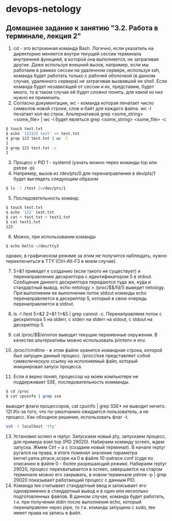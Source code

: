 # devops-netology

## Домашнее задание к занятию "3.2. Работа в терминале, лекция 2"

1) cd - это встроенная команда Bash. Логично, если указатель на директорию меняется внутри текущей сессии терминала внутренней функцией, в которой она выполняется, не затрагивая другие. 
Даже используя внешний вызов, например, если мы работаем в рамках сессии на удаленном сервере, используя ssh, команда будет работать только с рабочей оболочкой (в данном случае, удаленного сервера) не затрагивая вызвавший еe shell. 
Если команда будет независящей от сессии и их, представим, будет много, то в таком случае ей будет сложно понять, для какой из них нужно ее применить.
2) Согласно документации, wc - команда которая печатает число символов новой строки, слов и байт для каждого файла. wc -l печатает кол-во строк. Альтернативой grep <some_string> <some_file> | wc -l будет являться
grep <some_string> <some_file> -с

```bash
$ touch test.txt
$ echo '123123 test' >> test.txt
$ grep 123 test.txt | wc -l
1
$ grep 123 test.txt -c
1
```

3) Процесс с PID 1 - systemd (узнать можно через команды top или pstree -p)
4) Например, вызов из /dev/pts/0 для перенаправления в dev/pts/1 будет выглядеть следующим образом
```bash
$ ls -l /test 2>/dev/pts/1
```

5) Последовательность команд:

```bash
$ touch test.txt
$ echo '123' test.txt
$ cat < test.txt > test1.txt
$ cat test1.txt
123
```

6) Можно, при использовании команды 

```bash
$ echo Hello >/dev/tty3
```
однако, в графическом режиме за этим не получится наблюдать, нужно переключиться в TTY (Ctrl-Alt-F3 в моем случае).

7) 5>&1 приведет к созданию (если такого не существует) и перенаправлению дескриптора с идентификатором 5 в stdout. Сообщения данного дескриптора передаются туда же, куда и стандартный вывод. echo netology > /proc/$$/fd/5 выведет netology. При выполнении ее выполнении поток stdout команды echo перенаправляется в дескриптор 5, который в свою очередь перенаправляется в stdout.

8) ls -l /test 5>&2 2>&1 1>&5 | grep cannot -c. Перенаправляем поток с дескриптора 5 на stderr, с stderr на stderr на stdout, с stdout на дескриптор 5.

9) cat /proc/$$/environ выводит текущие переменные окружения. В качестве альтернативы можно использовать printenv и env.

10) /proc/<PID>/cmdline - в этом файле хранится командная строка, которой был запущен данный процесс. /proc/<PID>/exe представляет собой символическую ссылку на исполняемый файл, который инициировал запуск процесса.

11) Если я верно понял, процессор на моем компьютере не поддерживает SSE, последовательность комманды.

```bash
$ cd /proc
$ cat cpuinfo | grep sse
```
выводит флаги процессоров, cat cpuinfo | grep SSE* не выводит ничего.
12) Из-за того, что по-умолчанию ожидается пользователь, а не процесс. Как обходное решение, использовать флаг -t.
```bash
ssh -t localhost 'tty'
```
13) Установил screen и reptyr. Запускаем новый pty, запускаем процесс, для примера взял top (PID 29020). Набираем команду screen, ждем запуска. Жмем Ctrl + a c (создаем новый терминал). 
В начале reptyr ругался на права, в итоге поменял значение параметра kernel.yama.ptrace_scope на 0 в файле 10-patrace.conf (судя по описанию в файле 0 - более разрешающий режим).
Набираем reptyr 29020, процесс перехватывается в screen, завершается на старом терминале можно его закрывать, в новом терминале pstree -p | grep 29020 
показывает работающий процесс с данным PID.
14) Команда tee считывает стандартный ввод и записывает его одновременно в стандартный вывод и в один или несколько подготовленных файлов.
В данном случае, команда будет работать, т.к. при получении stdin после выполнения echo, который перенаправлен через pipe, то т.к. команда запущена с sudo, tee имеет права на запись в файл.
